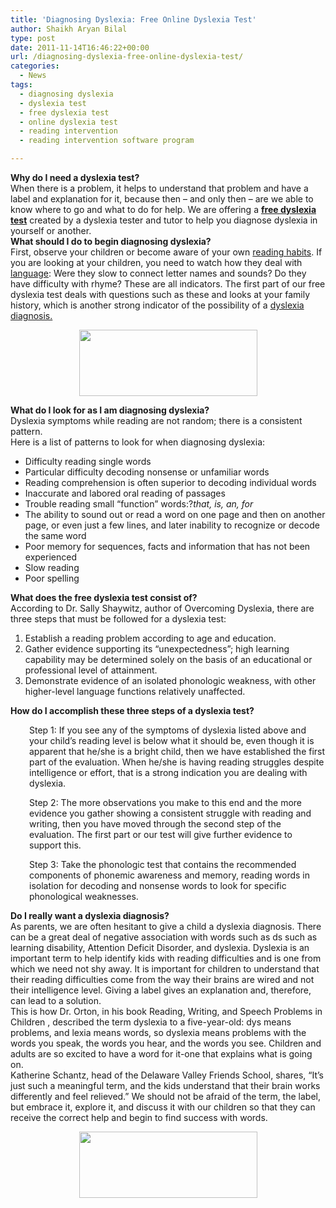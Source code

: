 ```yaml
---
title: 'Diagnosing Dyslexia: Free Online Dyslexia Test'
author: Shaikh Aryan Bilal
type: post
date: 2011-11-14T16:46:22+00:00
url: /diagnosing-dyslexia-free-online-dyslexia-test/
categories:
  - News
tags:
  - diagnosing dyslexia
  - dyslexia test
  - free dyslexia test
  - online dyslexia test
  - reading intervention
  - reading intervention software program

---
```

**Why do I need a dyslexia test?**  
When there is a problem, it helps to understand that problem and have a label and explanation for it, because then &#8211; and only then &#8211; are we able to know where to go and what to do for help. We are offering a **<a title="Free Dyslexia Test" href="http://athome.readinghorizons.com/assessments/dyslexic-assessment-part1.aspx" target="_blank" rel="noopener">free dyslexia test</a>** created by a dyslexia tester and tutor to help you diagnose dyslexia in yourself or another.  
**What should I do to begin diagnosing dyslexia?**  
First, observe your children or become aware of your own <a title="12 Tips On Raising a Reader" href="http://athome.readinghorizons.com/research/12-tips-on-raising-a-reader.aspx" target="_blank" rel="noopener">reading habits</a>. If you are looking at your children, you need to watch how they deal with <a href="http://athome.readinghorizons.com/resources/language-library.aspx" target="_blank" rel="noopener">language</a>: Were they slow to connect letter names and sounds? Do they have difficulty with rhyme? These are all indicators. The first part of our free dyslexia test deals with questions such as these and looks at your family history, which is another strong indicator of the possibility of a <a href="http://athome.readinghorizons.com/research/dyslexia.aspx" target="_blank" rel="noopener">dyslexia diagnosis.</a>

<p style="text-align: center;">
  <a href="http://athome.readinghorizons.com/assessments/dyslexic-assessment-part1.aspx"><img loading="lazy" class="aligncenter size-full wp-image-4759" title="Free Online Dyslexia Test" src="http://www.backbonecommunications.com/wp-content/uploads/Free-Online-Dyslexia-Test.png" alt="" width="285" height="106" /></a>
</p>

**What do I look for as I am diagnosing dyslexia?**  
Dyslexia symptoms while reading are not random; there is a consistent pattern.  
Here is a list of patterns to look for when diagnosing dyslexia:

  * Difficulty reading single words
  * Particular difficulty decoding nonsense or unfamiliar words
  * Reading comprehension is often superior to decoding individual words
  * Inaccurate and labored oral reading of passages
  * Trouble reading small &#8220;function&#8221; words:?_that, is, an, for_
  * The ability to sound out or read a word on one page and then on another page, or even just a few lines, and later inability to recognize or decode the same word
  * Poor memory for sequences, facts and information that has not been experienced
  * Slow reading
  * Poor spelling

**What does the free dyslexia test consist of?**  
According to Dr. Sally Shaywitz, author of Overcoming Dyslexia, there are three steps that must be followed for a dyslexia test:

  1. Establish a reading problem according to age and education.
  2. Gather evidence supporting its &#8220;unexpectedness&#8221;; high learning capability may be determined solely on the basis of an educational or professional level of attainment.
  3. Demonstrate evidence of an isolated phonologic weakness, with other higher-level language functions relatively unaffected.

**How do I accomplish these three steps of a dyslexia test?**

<p style="padding-left: 30px;">
  Step 1: If you see any of the symptoms of dyslexia listed above and your child&#8217;s reading level is below what it should be, even though it is apparent that he/she is a bright child, then we have established the first part of the evaluation. When he/she is having reading struggles despite intelligence or effort, that is a strong indication you are dealing with dyslexia.
</p>

<p style="padding-left: 30px;">
  Step 2: The more observations you make to this end and the more evidence you gather showing a consistent struggle with reading and writing, then you have moved through the second step of the evaluation. The first part or our test will give further evidence to support this.
</p>

<p style="padding-left: 30px;">
  Step 3: Take the phonologic test that contains the recommended components of phonemic awareness and memory, reading words in isolation for decoding and nonsense words to look for specific phonological weaknesses.
</p>

**Do I really want a dyslexia diagnosis?**  
As parents, we are often hesitant to give a child a dyslexia diagnosis. There can be a great deal of negative association with words such as ds such as learning disability, Attention Deficit Disorder, and dyslexia. Dyslexia is an important term to help identify kids with reading difficulties and is one from which we need not shy away. It is important for children to understand that their reading difficulties come from the way their brains are wired and not their intelligence level. Giving a label gives an explanation and, therefore, can lead to a solution.  
This is how Dr. Orton, in his book Reading, Writing, and Speech Problems in Children , described the term dyslexia to a five-year-old: dys means problems, and lexia means words, so dyslexia means problems with the words you speak, the words you hear, and the words you see. Children and adults are so excited to have a word for it-one that explains what is going on.  
Katherine Schantz, head of the Delaware Valley Friends School, shares, &#8220;It&#8217;s just such a meaningful term, and the kids understand that their brain works differently and feel relieved.&#8221; We should not be afraid of the term, the label, but embrace it, explore it, and discuss it with our children so that they can receive the correct help and begin to find success with words.

<p style="text-align: center;">
  <a href="http://athome.readinghorizons.com/assessments/dyslexic-assessment-part1.aspx"><img loading="lazy" class="aligncenter" title="Free Online Dyslexia Test" src="http://www.backbonecommunications.com/wp-content/uploads/Free-Online-Dyslexia-Test.png" alt="" width="285" height="106" /></a>
</p>